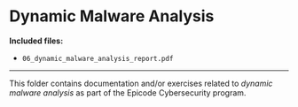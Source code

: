 # Dynamic Malware Analysis

**Included files:**

- `06_dynamic_malware_analysis_report.pdf`

---
This folder contains documentation and/or exercises related to *dynamic malware analysis* as part of the Epicode Cybersecurity program.
